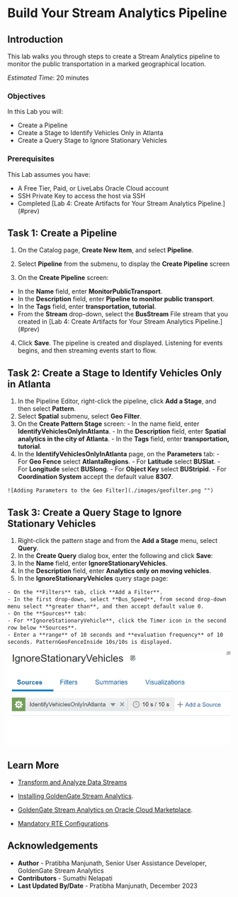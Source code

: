 
# Build Your Stream Analytics Pipeline

## Introduction

This lab walks you through steps to create a Stream Analytics pipeline to monitor the public transportation in a marked geographical location.

*Estimated Time*: 20 minutes

### Objectives
In this Lab you will:
- Create a Pipeline
- Create a Stage to Identify Vehicles Only in Atlanta
- Create a Query Stage to Ignore Stationary Vehicles

### Prerequisites
This Lab assumes you have:
- A Free Tier, Paid, or LiveLabs Oracle Cloud account
- SSH Private Key to access the host via SSH
- Completed [Lab 4: Create Artifacts for Your Stream Analytics Pipeline.] (#prev)

## **Task 1:** Create a Pipeline

1. On the Catalog page, **Create New Item**, and select **Pipeline**.

2. Select **Pipeline** from the submenu, to display the **Create Pipeline** screen

3. On the **Create Pipeline** screen:

  - In the **Name** field, enter **MonitorPublicTransport**.
  - In the **Description** field, enter **Pipeline to monitor public transport**.
  - In the **Tags** field, enter **transportation, tutorial**.
  - From the **Stream** drop-down, select the **BusStream** File stream that you created in [Lab 4: Create Artifacts for Your Stream Analytics Pipeline.] (#prev)

4. Click **Save**.
The pipeline is created and displayed. Listening for events begins, and then streaming events start to flow.

## **Task 2:** Create a Stage to Identify Vehicles Only in Atlanta

  1. In the Pipeline Editor, right-click the pipeline, click **Add a Stage**, and then select **Pattern**.
  2. Select **Spatial** submenu, select **Geo Filter**.
  3. On the **Create Pattern Stage** screen:
    - In the name field, enter **IdentifyVehiclesOnlyInAtlanta**.
    - In the **Description** field, enter **Spatial analytics in the city of Atlanta**.
    - In the **Tags** field, enter **transportation, tutorial**.
  4. In the **IdentifyVehiclesOnlyInAtlanta** page, on the **Parameters** tab:
    - For **Geo Fence** select **AtlantaRegions**.
    - For **Latitude** select **BUSlat**.
    - For **Longitude** select **BUSlong**.
    - For **Object Key** select **BUStripid**.
    - For **Coordination System** accept the default value **8307**.

    ![Adding Parameters to the Geo Filter](./images/geofilter.png "")


## **Task 3:** Create a Query Stage to Ignore Stationary Vehicles
  1. Right-click the pattern stage and from the **Add a Stage** menu, select **Query**.
  2. In the **Create Query** dialog box, enter the following and click **Save**:
  3. In the **Name** field, enter **IgnoreStationaryVehicles**.
  4. In the **Description** field, enter **Analytics only on moving vehicles**.
  5. In the **IgnoreStationaryVehicles** query stage page:
  
    - On the **Filters** tab, click **Add a Filter**.
    - In the first drop-down, select **Bus_Speed**, from second drop-down menu select **greater than**, and then accept default value 0.
    - On the **Sources** tab:
    - For **IgnoreStationaryVehicle**, click the Timer icon in the second row below **Sources**.
    - Enter a **range** of 10 seconds and **evaluation frequency** of 10 seconds. PatternGeoFenceInside 10s/10s is displayed.
  
![Adding a Range and Frequency to the Pattern](./images/ran-freq.PNG "")


## Learn More

* [Transform and Analyze Data Streams](https://docs.oracle.com/en/middleware/fusion-middleware/osa/19.1/using/creating-pipeline-transform-and-analyze-data-streams.html#GUID-9DB9B57A-1095-4557-ACB9-816A696EB121)

* [Installing GoldenGate Stream Analytics](https://docs.oracle.com/en/middleware/fusion-middleware/osa/19.1/install/how-install-goldengate-stream-analytics.html#GUID-13BC895D-6AD1-4398-98E2-B5BE5B14D26B).

* [GoldenGate Stream Analytics on Oracle Cloud Marketplace](https://docs.oracle.com/en/middleware/fusion-middleware/osa/19.1/osamp/getting-started-goldengate-stream-analytics-oci.html#GUID-B488861E-1C43-4177-A1F8-40F8E44754AD).

* [Mandatory RTE Configurations](https://docs.oracle.com/en/middleware/fusion-middleware/osa/19.1/using/configuring-runtime-environment.html#GUID-EB33DDFD-7444-434D-8944-059564A453FD).

## Acknowledgements
* **Author** - Pratibha Manjunath, Senior User Assistance Developer, GoldenGate Stream Analytics
* **Contributors** - Sumathi Nelapati
* **Last Updated By/Date** - Pratibha Manjunath, December 2023
